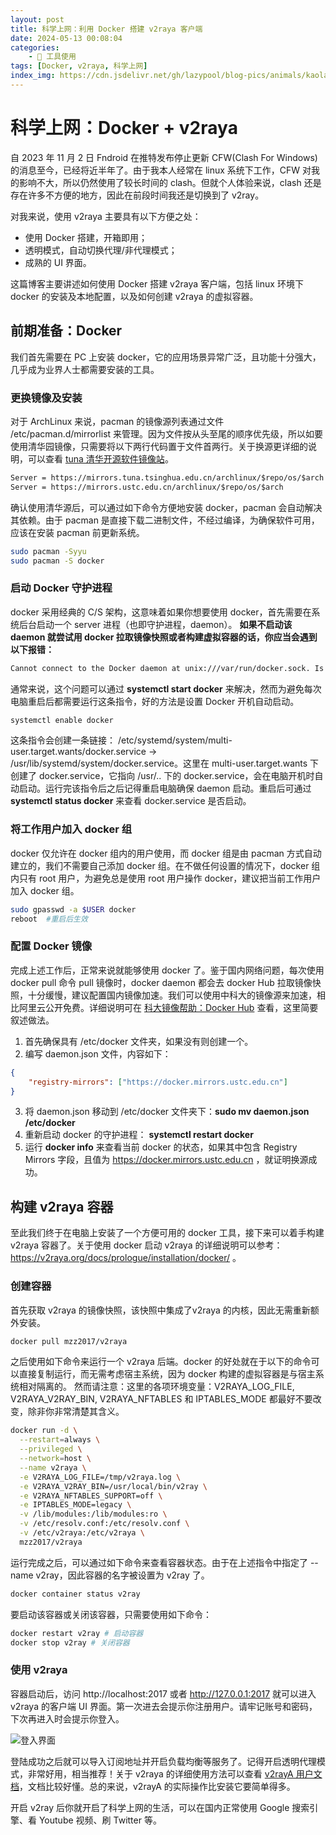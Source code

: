 ```yaml
---
layout: post
title: 科学上网：利用 Docker 搭建 v2raya 客户端
date: 2024-05-13 00:08:04
categories:
    - 🔧 工具使用
tags: [Docker, v2raya, 科学上网]
index_img: https://cdn.jsdelivr.net/gh/lazypool/blog-pics/animals/kaola.png
---
```


# 科学上网：Docker + v2raya

自 2023 年 11 月 2 日 Fndroid 在推特发布停止更新 CFW(Clash For Windows) 的消息至今，已经将近半年了。由于我本人经常在 linux 系统下工作，CFW 对我的影响不大，所以仍然使用了较长时间的 clash。但就个人体验来说，clash 还是存在许多不方便的地方，因此在前段时间我还是切换到了 v2ray。

对我来说，使用 v2raya 主要具有以下方便之处：

- 使用 Docker 搭建，开箱即用；
- 透明模式，自动切换代理/非代理模式；
- 成熟的 UI 界面。

这篇博客主要讲述如何使用 Docker 搭建 v2raya 客户端，包括 linux 环境下 docker 的安装及本地配置，以及如何创建 v2raya 的虚拟容器。

## 前期准备：Docker

我们首先需要在 PC 上安装 docker，它的应用场景异常广泛，且功能十分强大，几乎成为业界人士都需要安装的工具。

### 更换镜像及安装

对于 ArchLinux 来说，pacman 的镜像源列表通过文件 /etc/pacman.d/mirrorlist 来管理。因为文件按从头至尾的顺序优先级，所以如要使用清华园镜像，只需要将以下两行代码置于文件首两行。关于换源更详细的说明，可以查看 [tuna 清华开源软件镜像站](https://mirrors.tuna.tsinghua.edu.cn/help/archlinux/)。

```txt
Server = https://mirrors.tuna.tsinghua.edu.cn/archlinux/$repo/os/$arch
Server = https://mirrors.ustc.edu.cn/archlinux/$repo/os/$arch
```

确认使用清华源后，可以通过如下命令方便地安装 docker，pacman 会自动解决其依赖。由于 pacman 是直接下载二进制文件，不经过编译，为确保软件可用，应该在安装 pacman 前更新系统。

```bash
sudo pacman -Syyu
sudo pacman -S docker
```

### 启动 Docker 守护进程

docker 采用经典的 C/S 架构，这意味着如果你想要使用 docker，首先需要在系统后台启动一个 server 进程（也即守护进程，daemon）。 **如果不启动该 daemon 就尝试用 docker 拉取镜像快照或者构建虚拟容器的话，你应当会遇到以下报错：**

```bash
Cannot connect to the Docker daemon at unix:///var/run/docker.sock. Is the docker daemon running?
```

通常来说，这个问题可以通过 **systemctl start docker** 来解决，然而为避免每次电脑重启后都需要运行这条指令，好的方法是设置 Docker 开机自动启动。

```bash
systemctl enable docker
```

这条指令会创建一条链接： /etc/systemd/system/multi-user.target.wants/docker.service → /usr/lib/systemd/system/docker.service。这里在 multi-user.target.wants 下创建了 docker.service，它指向 /usr/.. 下的 docker.service，会在电脑开机时自动启动。运行完该指令后之后记得重启电脑确保 daemon 启动。重启后可通过 **systemctl status docker** 来查看 docker.service 是否启动。

### 将工作用户加入 docker 组

docker 仅允许在 docker 组内的用户使用，而 docker 组是由 pacman 方式自动建立的，我们不需要自己添加 docker 组。在不做任何设置的情况下，docker 组内只有 root 用户，为避免总是使用 root 用户操作 docker，建议把当前工作用户加入 docker 组。

```bash
sudo gpasswd -a $USER docker
reboot  #重启后生效
```

### 配置 Docker 镜像

完成上述工作后，正常来说就能够使用 docker 了。鉴于国内网络问题，每次使用 docker pull 命令 pull 镜像时，docker daemon 都会去 docker Hub 拉取镜像快照，十分缓慢，建议配置国内镜像加速。我们可以使用中科大的镜像源来加速，相比阿里云公开免费。详细说明可在 [科大镜像帮助：Docker Hub](https://mirrors.ustc.edu.cn/help/dockerhub.html) 查看，这里简要叙述做法。

1. 首先确保具有 /etc/docker 文件夹，如果没有则创建一个。
2. 编写 daemon.json 文件，内容如下：

```json
{
	"registry-mirrors": ["https://docker.mirrors.ustc.edu.cn"]
}
```

3. 将 daemon.json 移动到 /etc/docker 文件夹下：**sudo mv daemon.json /etc/docker**
4. 重新启动 docker 的守护进程： **systemctl restart docker**
5. 运行 **docker info** 来查看当前 docker 的状态，如果其中包含 Registry Mirrors 字段，且值为 https://docker.mirrors.ustc.edu.cn ，就证明换源成功。

## 构建 v2raya 容器

至此我们终于在电脑上安装了一个方便可用的 docker 工具，接下来可以着手构建 v2raya 容器了。关于使用 docker 启动 v2raya 的详细说明可以参考： https://v2raya.org/docs/prologue/installation/docker/ 。

### 创建容器

首先获取 v2raya 的镜像快照，该快照中集成了v2raya 的内核，因此无需重新额外安装。

```bash
docker pull mzz2017/v2raya
```

之后使用如下命令来运行一个 v2raya 后端。docker 的好处就在于以下的命令可以直接复制运行，而无需考虑宿主系统，因为 docker 构建的虚拟容器是与宿主系统相对隔离的。
然而请注意：这里的各项环境变量：V2RAYA_LOG_FILE, V2RAYA_V2RAY_BIN, V2RAYA_NFTABLES 和 IPTABLES_MODE 都最好不要改变，除非你非常清楚其含义。

```bash
docker run -d \
  --restart=always \
  --privileged \
  --network=host \
  --name v2raya \
  -e V2RAYA_LOG_FILE=/tmp/v2raya.log \
  -e V2RAYA_V2RAY_BIN=/usr/local/bin/v2ray \
  -e V2RAYA_NFTABLES_SUPPORT=off \
  -e IPTABLES_MODE=legacy \
  -v /lib/modules:/lib/modules:ro \
  -v /etc/resolv.conf:/etc/resolv.conf \
  -v /etc/v2raya:/etc/v2raya \
  mzz2017/v2raya
```

运行完成之后，可以通过如下命令来查看容器状态。由于在上述指令中指定了 --name v2ray，因此容器的名字被设置为 v2ray 了。

```bash
docker container status v2ray
```

要启动该容器或关闭该容器，只需要使用如下命令：

```bash
docker restart v2ray # 启动容器
docker stop v2ray # 关闭容器
```

### 使用 v2raya

容器启动后，访问 http://localhost:2017 或者 http://127.0.0.1:2017 就可以进入 v2raya 的客户端 UI 界面。第一次进去会提示你注册用户。请牢记账号和密码，下次再进入时会提示你登入。

![登入界面](login.png)

登陆成功之后就可以导入订阅地址并开启负载均衡等服务了。记得开启透明代理模式，非常好用，相当推荐！关于 v2raya 的详细使用方法可以查看 [v2rayA 用户文档](https://v2raya.org/docs/prologue/introduction/)，文档比较好懂。总的来说，v2rayA 的实际操作比安装它要简单得多。

开启 v2ray 后你就开启了科学上网的生活，可以在国内正常使用 Google 搜索引擎、看 Youtube 视频、刷 Twitter 等。
